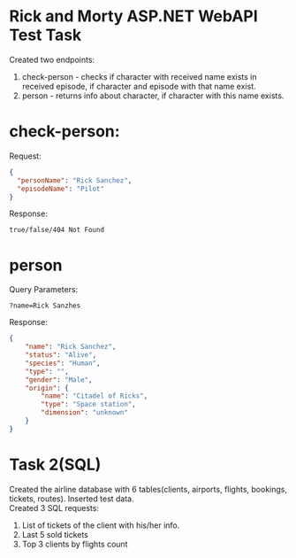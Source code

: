 # Rick and Morty ASP.NET WebAPI Test Task
Created two endpoints:
1. check-person - checks if character with received name exists in received episode, if character and episode with that name exist.
2. person - returns info about character, if character with this name exists.

# **check-person**:  
Request:
```json
{
  "personName": "Rick Sanchez",
  "episodeName": "Pilot"
}
```

Response:
```
true/false/404 Not Found
```

# **person**
Query Parameters:  
```
?name=Rick Sanzhes
```
Response:  
```json
{
    "name": "Rick Sanchez",
    "status": "Alive",
    "species": "Human",
    "type": "",
    "gender": "Male",
    "origin": {
        "name": "Citadel of Ricks",
        "type": "Space station",
        "dimension": "unknown"
    }
}
```

# Task 2(SQL)
Created the airline database with 6 tables(clients, airports, flights, bookings, tickets, routes). Inserted test data.  
Created 3 SQL requests:
1. List of tickets of the client with his/her info.
2. Last 5 sold tickets
3. Top 3 clients by flights count
